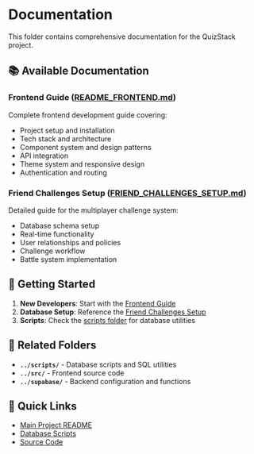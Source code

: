 # Documentation

This folder contains comprehensive documentation for the QuizStack project.

## 📚 Available Documentation

### **Frontend Guide** ([README_FRONTEND.md](README_FRONTEND.md))
Complete frontend development guide covering:
- Project setup and installation
- Tech stack and architecture
- Component system and design patterns
- API integration
- Theme system and responsive design
- Authentication and routing

### **Friend Challenges Setup** ([FRIEND_CHALLENGES_SETUP.md](FRIEND_CHALLENGES_SETUP.md))
Detailed guide for the multiplayer challenge system:
- Database schema setup
- Real-time functionality
- User relationships and policies
- Challenge workflow
- Battle system implementation

## 🚀 Getting Started

1. **New Developers**: Start with the [Frontend Guide](README_FRONTEND.md)
2. **Database Setup**: Reference the [Friend Challenges Setup](FRIEND_CHALLENGES_SETUP.md)
3. **Scripts**: Check the [scripts folder](../scripts/) for database utilities

## 📁 Related Folders

- **`../scripts/`** - Database scripts and SQL utilities
- **`../src/`** - Frontend source code
- **`../supabase/`** - Backend configuration and functions

## 🔗 Quick Links

- [Main Project README](../README.md)
- [Database Scripts](../scripts/)
- [Source Code](../src/)
